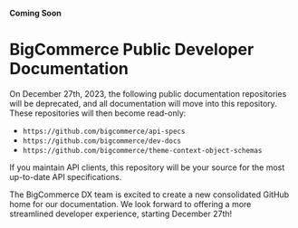 **Coming Soon**
# BigCommerce Public Developer Documentation

On December 27th, 2023, the following public documentation repositories will be deprecated, and all documentation will move into this repository. These repositories will then become read-only:

* `https://github.com/bigcommerce/api-specs`
* `https://github.com/bigcommerce/dev-docs`
* `https://github.com/bigcommerce/theme-context-object-schemas`

If you maintain API clients, this repository will be your source for the most up-to-date API specifications.

The BigCommerce DX team is excited to create a new consolidated GitHub home for our documentation. We look forward to offering a more streamlined developer experience, starting December 27th!
